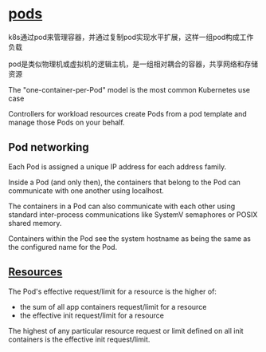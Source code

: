 # [pods](https://kubernetes.io/docs/concepts/workloads/pods/)

k8s通过pod来管理容器，并通过复制pod实现水平扩展，这样一组pod构成工作负载

pod是类似物理机或虚拟机的逻辑主机，是一组相对耦合的容器，共享网络和存储资源

The "one-container-per-Pod" model is the most common Kubernetes use case

Controllers for workload resources create Pods from a pod template and manage those Pods on your behalf.

## Pod networking

Each Pod is assigned a unique IP address for each address family.

Inside a Pod (and only then), the containers that belong to the Pod can communicate with one another using localhost.

The containers in a Pod can also communicate with each other using standard inter-process communications like SystemV semaphores or POSIX shared memory.

Containers within the Pod see the system hostname as being the same as the configured name for the Pod.

## [Resources](https://kubernetes.io/docs/concepts/workloads/pods/init-containers/#resources)

The Pod's effective request/limit for a resource is the higher of:

- the sum of all app containers request/limit for a resource
- the effective init request/limit for a resource

The highest of any particular resource request or limit defined on all init containers is the effective init request/limit.
